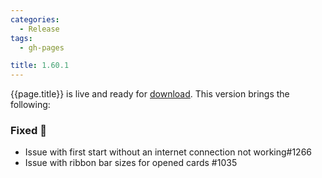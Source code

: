 ```yaml
---
categories:
  - Release
tags:
  - gh-pages

title: 1.60.1
---
```


{{page.title}} is live and ready for [download](https://github.com/MaibornWolff/codecharta/releases/tag/{{page.title}}). This version brings the following:

### Fixed 🐞

- Issue with first start without an internet connection not working#1266
- Issue with ribbon bar sizes for opened cards #1035
